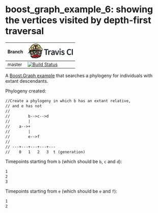 # boost_graph_example_6: showing the vertices visited by depth-first traversal

Branch|[![Travis CI logo](TravisCI.png)](https://travis-ci.org)
---|---
master|[![Build Status](https://travis-ci.org/richelbilderbeek/boost_graph_example_6.svg?branch=master)](https://travis-ci.org/richelbilderbeek/boost_graph_example_6)

A [Boost.Graph example](https://github.com/richelbilderbeek/boost_graph_examples) 
that searches a phylogeny for individuals with extant descendants.

Phylogeny created:

```
//Create a phylogeny in which b has an extant relative,
// and e has not
//
//        b-->c-->d
//        |
//    a-->+
//        |
//        e-->f
//
// ---+---+---+---+---
//    0   1   2   3  t (generation)
```

Timepoints starting from `b` (which should be `b`, `c` and `d`):

```
1
2
3
```

Timepoints starting from `e` (which should be `e` and `f`):

```
1
2
```